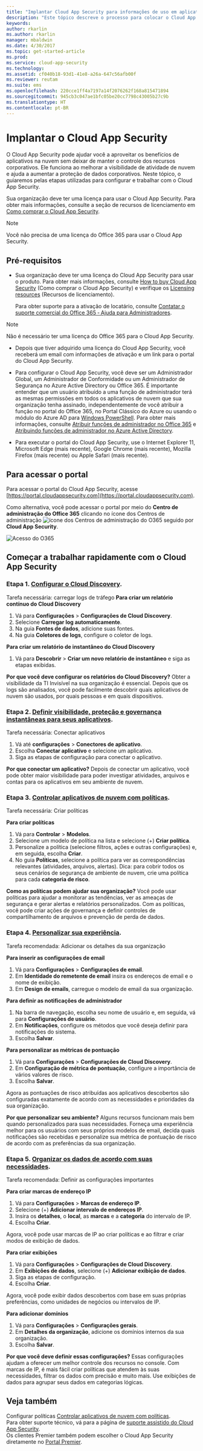 ```yaml
---
title: "Implantar Cloud App Security para informações de uso em aplicativo de nuvem e controle | Microsoft Docs"
description: "Este tópico descreve o processo para colocar o Cloud App Security em funcionamento."
keywords: 
author: rkarlin
ms.author: rkarlin
manager: mbaldwin
ms.date: 4/30/2017
ms.topic: get-started-article
ms.prod: 
ms.service: cloud-app-security
ms.technology: 
ms.assetid: cf040b18-93d1-41e8-a26a-647c56afb00f
ms.reviewer: reutam
ms.suite: ems
ms.openlocfilehash: 220cce1ff4a7197a14f2076262f168a815471894
ms.sourcegitcommit: 945cb3c047ae1bfc05be20cc7798c43005b27c9b
ms.translationtype: HT
ms.contentlocale: pt-BR
---
```

# <a name="deploy-cloud-app-security"></a>Implantar o Cloud App Security
O Cloud App Security pode ajudar você a aproveitar os benefícios de aplicativos na nuvem sem deixar de manter o controle dos recursos corporativos. Ele funciona ao melhorar a visibilidade de atividade de nuvem e ajuda a aumentar a proteção de dados corporativos. Neste tópico, o guiaremos pelas etapas utilizadas para configurar e trabalhar com o Cloud App Security.  

Sua organização deve ter uma licença para usar o Cloud App Security. Para obter mais informações, consulte a seção de recursos de licenciamento em [Como comprar o Cloud App Security](https://www.microsoft.com/en-us/cloud-platform/cloud-app-security).  

>[!NOTE]
>Você não precisa de uma licença do Office 365 para usar o Cloud App Security.  

## <a name="prerequisites"></a>Pré-requisitos  
  
-   Sua organização deve ter uma licença do Cloud App Security para usar o produto. Para obter mais informações, consulte [How to buy Cloud App Security](https://www.microsoft.com/server-cloud/products/cloud-app-security/default.aspx) (Como comprar o Cloud App Security) e verifique os [Licensing resources](https://www.microsoft.com/server-cloud/products/cloud-app-security/default.aspx) (Recursos de licenciamento).  
  
     Para obter suporte para a ativação de locatário, consulte [Contatar o suporte comercial do Office 365 ‑ Ajuda para Administradores](https://support.office.com/article/Contact-Office-365-for-business-support-Admin-Help-32a17ca7-6fa0-4870-8a8d-e25ba4ccfd4b).  
  
> [!NOTE] 
> Não é necessário ter uma licença do Office 365 para o Cloud App Security.  
  
-   Depois que tiver adquirido uma licença do Cloud App Security, você receberá um email com informações de ativação e um link para o portal do Cloud App Security.  
  
-   Para configurar o Cloud App Security, você deve ser um Administrador Global, um Administrador de Conformidade ou um Administrador de Segurança no Azure Active Directory ou Office 365. É importante entender que um usuário atribuído a uma função de administrador terá as mesmas permissões em todos os aplicativos de nuvem que sua organização tenha assinado, independentemente de você atribuir a função no portal do Office 365, no Portal Clássico do Azure ou usando o módulo do Azure AD para [Windows PowerShell](https://technet.microsoft.com/library/mt736914.aspx). Para obter mais informações, consulte [Atribuir funções de administrador no Office 365](https://support.office.com/article/Assigning-admin-roles-in-Office-365-eac4d046-1afd-4f1a-85fc-8219c79e1504) e [Atribuindo funções de administrador no Azure Active Directory](https://azure.microsoft.com/documentation/articles/active-directory-assign-admin-roles/).  
  
-   Para executar o portal do Cloud App Security, use o Internet Explorer 11, Microsoft Edge (mais recente), Google Chrome (mais recente), Mozilla Firefox (mais recente) ou Apple Safari (mais recente).  

## <a name="to-access-the-portal"></a>Para acessar o portal

Para acessar o portal do Cloud App Security, acesse [https://portal.cloudappsecurity.com](https://portal.cloudappsecurity.com).  
  
Como alternativa, você pode acessar o portal por meio do **Centro de administração do Office 365** clicando no ícone dos Centros de administração ![ícone dos Centros de administração do O365](./media/o365-admin-centers-icon.png "ícone dos Centros de administração do O365") seguido por **Cloud App Security**.  
  
![Acesso do O365](./media/access-from-o365.png "Acesso do O365")  
  



## <a name="get-started-quickly-with-cloud-app-security"></a>Começar a trabalhar rapidamente com o Cloud App Security  

 

### <a name="step-1-set-up-cloud-discoveryset-up-cloud-discoverymd"></a>Etapa 1. [Configurar o Cloud Discovery](set-up-cloud-discovery.md).
Tarefa necessária: carregar logs de tráfego **Para criar um relatório contínuo do Cloud Discovery**

 1. Vá para **Configurações** > **Configurações de Cloud Discovery**.
 2. Selecione **Carregar log automaticamente**.
 3. Na guia **Fontes de dados**, adicione suas fontes.
 4. Na guia **Coletores de logs**, configure o coletor de logs.
 
 **Para criar um relatório de instantâneo do Cloud Discovery**

 1. Vá para **Descobrir** > **Criar um novo relatório de instantâneo** e siga as etapas exibidas.

**Por que você deve configurar os relatórios do Cloud Discovery?**
Obter a visibilidade da TI Invisível na sua organização é essencial.
Depois que os logs são analisados, você pode facilmente descobrir quais aplicativos de nuvem são usados, por quais pessoas e em quais dispositivos.


### <a name="step-2-set-instant-visibility-protection-and-governance-actions-for-your-appsenable-instant-visibility-protection-and-governance-actions-for-your-appsmd"></a>Etapa 2. [Definir visibilidade, proteção e governança instantâneas para seus aplicativos](enable-instant-visibility-protection-and-governance-actions-for-your-apps.md).
Tarefa necessária: Conectar aplicativos

1. Vá até **configurações** > **Conectores de aplicativo**.
2. Escolha **Conectar aplicativo** e selecione um aplicativo.
3. Siga as etapas de configuração para conectar o aplicativo.

**Por que conectar um aplicativo?**
Depois de conectar um aplicativo, você pode obter maior visibilidade para poder investigar atividades, arquivos e contas para os aplicativos em seu ambiente de nuvem.


### <a name="step-3-control-cloud-apps-with-policiescontrol-cloud-apps-with-policiesmd"></a>Etapa 3. [Controlar aplicativos de nuvem com políticas](control-cloud-apps-with-policies.md).
Tarefa necessária: Criar políticas

**Para criar políticas**

1. Vá para **Controlar** > **Modelos**.
2. Selecione um modelo de política na lista e selecione (+) **Criar política**.
3. Personalize a política (selecione filtros, ações e outras configurações) e, em seguida, escolha **Criar**.
4. No guia **Políticas**, selecione a política para ver as correspondências relevantes (atividades, arquivos, alertas).
 Dica: para cobrir todos os seus cenários de segurança de ambiente de nuvem, crie uma política para cada **categoria de risco**.

**Como as políticas podem ajudar sua organização?**
Você pode usar políticas para ajudar a monitorar as tendências, ver as ameaças de segurança e gerar alertas e relatórios personalizados. Com as políticas, você pode criar ações de governança e definir controles de compartilhamento de arquivos e prevenção de perda de dados.


### <a name="step-4-personalize-your-experiencegeneral-setupmdmailsettings"></a>Etapa 4. [Personalizar sua experiência](general-setup.md#mailsettings).
Tarefa recomendada: Adicionar os detalhes da sua organização

**Para inserir as configurações de email**

1. Vá para **Configurações** > **Configurações de email**.
2. Em **Identidade do remetente de email** insira os endereços de email e o nome de exibição.
3. Em **Design de emails**, carregue o modelo de email da sua organização.

 **Para definir as notificações de administrador**

1. Na barra de navegação, escolha seu nome de usuário e, em seguida, vá para **Configurações de usuário**.
2. Em **Notificações**, configure os métodos que você deseja definir para notificações do sistema.
3. Escolha **Salvar**.

 **Para personalizar as métricas de pontuação**

1. Vá para **Configurações** > **Configurações de Cloud Discovery**.
2. Em **Configuração de métrica de pontuação**, configure a importância de vários valores de risco.
3. Escolha **Salvar**.

 Agora as pontuações de risco atribuídas aos aplicativos descobertos são configuradas exatamente de acordo com as necessidades e prioridades da sua organização.

**Por que personalizar seu ambiente?**
Alguns recursos funcionam mais bem quando personalizados para suas necessidades. Forneça uma experiência melhor para os usuários com seus próprios modelos de email, decida quais notificações são recebidas e personalize sua métrica de pontuação de risco de acordo com as preferências da sua organização.


### <a name="step-5-organize-the-data-according-to-your-needsgeneral-setupmdiptagsandranges"></a>Etapa 5. [Organizar os dados de acordo com suas necessidades](general-setup.md#IPtagsandRanges).
Tarefa recomendada: Definir as configurações importantes

**Para criar marcas de endereço IP**

1. Vá para **Configurações** > **Marcas de endereço IP**.
2. Selecione (+) **Adicionar intervalo de endereços IP**.
3. Insira os **detalhes**, o **local**, as **marcas** e a **categoria** do intervalo de IP.
4. Escolha **Criar**.

 Agora, você pode usar marcas de IP ao criar políticas e ao filtrar e criar modos de exibição de dados.

 **Para criar exibições**

1. Vá para **Configurações** > **Configurações de Cloud Discovery**.
2. Em **Exibições de dados**, selecione (+) **Adicionar exibição de dados**.
3. Siga as etapas de configuração.
4. Escolha **Criar**.

Agora, você pode exibir dados descobertos com base em suas próprias preferências, como unidades de negócios ou intervalos de IP.

**Para adicionar domínios**

1. Vá para **Configurações** > **Configurações gerais**.
2. Em **Detalhes da organização**, adicione os domínios internos da sua organização.
3. Escolha **Salvar**.

**Por que você deve definir essas configurações?**
Essas configurações ajudam a oferecer um melhor controle dos recursos no console. Com marcas de IP, é mais fácil criar políticas que atendem às suas necessidades, filtrar os dados com precisão e muito mais. Use exibições de dados para agrupar seus dados em categorias lógicas.
  

## <a name="see-also"></a>Veja também

Configurar políticas [Controlar aplicativos de nuvem com políticas](control-cloud-apps-with-policies.md).    
Para obter suporte técnico, vá para a página de [suporte assistido do Cloud App Security](http://support.microsoft.com/oas/default.aspx?prid=16031).   
Os clientes Premier também podem escolher o Cloud App Security diretamente no [Portal Premier](https://premier.microsoft.com/).   

